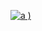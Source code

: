 [
![a](https://user-images.githubusercontent.com/52860492/62410693-68153480-b5e1-11e9-8bc2-3f8e596d1efe.png)
)
](https://newsmania.club/?p=39)
